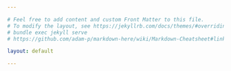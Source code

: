 ```yaml
---

# Feel free to add content and custom Front Matter to this file.
# To modify the layout, see https://jekyllrb.com/docs/themes/#overriding-theme-defaults
# bundle exec jekyll serve
# https://github.com/adam-p/markdown-here/wiki/Markdown-Cheatsheet#links

layout: default

---
```

